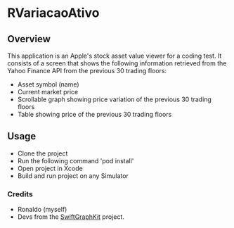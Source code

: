 # RVariacaoAtivo

## Overview
This application is an Apple's stock asset value viewer for a coding test. It consists of a screen that shows the following information retrieved from the Yahoo Finance API from the previous 30 trading floors:
* Asset symbol (name)
* Current market price
* Scrollable graph showing price variation of the previous 30 trading floors
* Table showing price of the previous 30 trading floors


## Usage
* Clone the project
* Run the following command 'pod install'
* Open project in Xcode
* Build and run project on any Simulator


### Credits
* Ronaldo (myself)
* Devs from the [SwiftGraphKit](https://cocoapods.org/pods/SwiftGraphKit) project.

